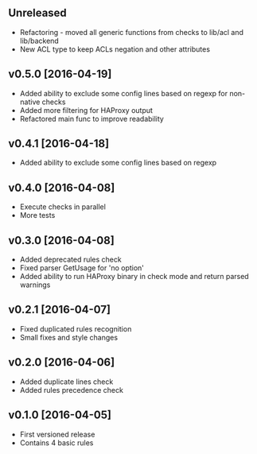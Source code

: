## Unreleased

- Refactoring - moved all generic functions from checks to lib/acl and lib/backend
- New ACL type to keep ACLs negation and other attributes

## v0.5.0 [2016-04-19]

- Added ability to exclude some config lines based on regexp for non-native checks
- Added more filtering for HAProxy output
- Refactored main func to improve readability

## v0.4.1 [2016-04-18]

- Added ability to exclude some config lines based on regexp

## v0.4.0 [2016-04-08]

- Execute checks in parallel
- More tests

## v0.3.0 [2016-04-08]

- Added deprecated rules check
- Fixed parser GetUsage for 'no option'
- Added ability to run HAProxy binary in check mode and return parsed warnings

## v0.2.1 [2016-04-07]

- Fixed duplicated rules recognition
- Small fixes and style changes

## v0.2.0 [2016-04-06]

- Added duplicate lines check
- Added rules precedence check

## v0.1.0 [2016-04-05]

- First versioned release
- Contains 4 basic rules
